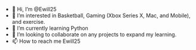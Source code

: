 - 👋 Hi, I’m @Ewill25
- 👀 I’m interested in Basketball, Gaming (Xbox Series X, Mac, and Mobile), and exercise.
- 🌱 I’m currently learning Python
- 💞️ I’m looking to collaborate on any projects to expand my learning.
- 📫 How to reach me Ewill25

<!---
Ewill25/Ewill25 is a ✨ special ✨ repository because its `README.md` (this file) appears on your GitHub profile.
You can click the Preview link to take a look at your changes.
--->
